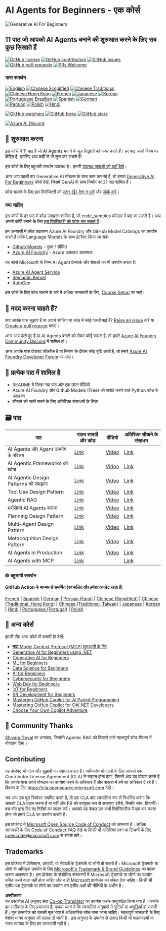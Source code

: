 <!--
CO_OP_TRANSLATOR_METADATA:
{
  "original_hash": "e02a1254e28f559a2d7276b5e53ca504",
  "translation_date": "2025-05-21T09:38:35+00:00",
  "source_file": "README.md",
  "language_code": "hi"
}
-->
# AI Agents for Beginners - एक कोर्स

![Generative AI For Beginners](../../images/repo-thumbnail.png)

## 11 पाठ जो आपको AI Agents बनाने की शुरुआत करने के लिए सब कुछ सिखाते हैं

[![GitHub license](https://img.shields.io/github/license/microsoft/ai-agents-for-beginners.svg)](https://github.com/microsoft/ai-agents-for-beginners/blob/master/LICENSE?WT.mc_id=academic-105485-koreyst)
[![GitHub contributors](https://img.shields.io/github/contributors/microsoft/ai-agents-for-beginners.svg)](https://GitHub.com/microsoft/ai-agents-for-beginners/graphs/contributors/?WT.mc_id=academic-105485-koreyst)
[![GitHub issues](https://img.shields.io/github/issues/microsoft/ai-agents-for-beginners.svg)](https://GitHub.com/microsoft/ai-agents-for-beginners/issues/?WT.mc_id=academic-105485-koreyst)
[![GitHub pull-requests](https://img.shields.io/github/issues-pr/microsoft/ai-agents-for-beginners.svg)](https://GitHub.com/microsoft/ai-agents-for-beginners/pulls/?WT.mc_id=academic-105485-koreyst)
[![PRs Welcome](https://img.shields.io/badge/PRs-welcome-brightgreen.svg?style=flat-square)](http://makeapullrequest.com?WT.mc_id=academic-105485-koreyst)

### भाषा समर्थन
[![English](https://img.shields.io/badge/English-brightgreen.svg?style=flat-square)](README.md)
[![Chinese Simplified](https://img.shields.io/badge/Chinese_Simplified-brightgreen.svg?style=flat-square)](../zh/README.md)
[![Chinese Traditional](https://img.shields.io/badge/Chinese_Traditional-brightgreen.svg?style=flat-square)](../tw/README.md)     
[![Chinese Hong Kong](https://img.shields.io/badge/Chinese_Hong_Kong-brightgreen.svg?style=flat-square)](../hk/README.md) 
[![French](https://img.shields.io/badge/French-brightgreen.svg?style=flat-square)](../fr/README.md)
[![Japanese](https://img.shields.io/badge/Japanese-brightgreen.svg?style=flat-square)](../ja/README.md) 
[![Korean](https://img.shields.io/badge/Korean-brightgreen.svg?style=flat-square)](../ko/README.md)
[![Portuguese Brazilian](https://img.shields.io/badge/Portuguese_Brazilian-brightgreen.svg?style=flat-square)](../pt/README.md)
[![Spanish](https://img.shields.io/badge/Spanish-brightgreen.svg?style=flat-square)](../es/README.md)
[![German](https://img.shields.io/badge/German-brightgreen.svg?style=flat-square)](../de/README.md)  
[![Persian](https://img.shields.io/badge/Persian-brightgreen.svg?style=flat-square)](../fa/README.md) 
[![Polish](https://img.shields.io/badge/Polish-brightgreen.svg?style=flat-square)](../pl/README.md) 
[![Hindi](https://img.shields.io/badge/Hindi-brightgreen.svg?style=flat-square)](./README.md)

[![GitHub watchers](https://img.shields.io/github/watchers/microsoft/ai-agents-for-beginners.svg?style=social&label=Watch)](https://GitHub.com/microsoft/ai-agents-for-beginners/watchers/?WT.mc_id=academic-105485-koreyst)
[![GitHub forks](https://img.shields.io/github/forks/microsoft/ai-agents-for-beginners.svg?style=social&label=Fork)](https://GitHub.com/microsoft/ai-agents-for-beginners/network/?WT.mc_id=academic-105485-koreyst)
[![GitHub stars](https://img.shields.io/github/stars/microsoft/ai-agents-for-beginners.svg?style=social&label=Star)](https://GitHub.com/microsoft/ai-agents-for-beginners/stargazers/?WT.mc_id=academic-105485-koreyst)

[![Azure AI Discord](https://dcbadge.limes.pink/api/server/kzRShWzttr)](https://discord.gg/kzRShWzttr)


## 🌱 शुरुआत करना

इस कोर्स में 11 पाठ हैं जो AI Agents बनाने के मूल सिद्धांतों को कवर करते हैं। हर पाठ अपने विषय पर केंद्रित है, इसलिए आप कहीं से भी शुरू कर सकते हैं!

इस कोर्स के लिए बहुभाषी समर्थन उपलब्ध है। हमारी [उपलब्ध भाषाओं को यहाँ देखें](../..)। 

अगर आप पहली बार Generative AI मॉडल्स के साथ काम कर रहे हैं, तो हमारा [Generative AI For Beginners](https://aka.ms/genai-beginners) कोर्स देखें, जिसमें GenAI के साथ निर्माण पर 21 पाठ शामिल हैं।

कोड चलाने के लिए इस रिपॉजिटरी को [स्टार (🌟) देना न भूलें](https://docs.github.com/en/get-started/exploring-projects-on-github/saving-repositories-with-stars?WT.mc_id=academic-105485-koreyst) और [फोर्क करें](https://github.com/microsoft/ai-agents-for-beginners/fork)।

### क्या चाहिए

इस कोर्स के हर पाठ में कोड उदाहरण शामिल हैं, जो code_samples फोल्डर में पाए जा सकते हैं। आप अपनी कॉपी बनाने के लिए [इस रिपॉजिटरी को फोर्क कर सकते हैं](https://github.com/microsoft/ai-agents-for-beginners/fork)।  

इन अभ्यासों में कोड उदाहरण Azure AI Foundry और GitHub Model Catalogs का उपयोग करते हैं ताकि Language Models के साथ इंटरैक्ट किया जा सके:

- [Github Models](https://aka.ms/ai-agents-beginners/github-models) - मुफ्त / सीमित
- [Azure AI Foundry](https://aka.ms/ai-agents-beginners/ai-foundry) - Azure अकाउंट आवश्यक

यह कोर्स Microsoft के निम्न AI Agent फ्रेमवर्क और सेवाओं का भी उपयोग करता है:
- [Azure AI Agent Service](https://aka.ms/ai-agents-beginners/ai-agent-service)
- [Semantic Kernel](https://aka.ms/ai-agents-beginners/semantic-kernel)
- [AutoGen](https://aka.ms/ai-agents/autogen)

इस कोर्स के लिए कोड चलाने के बारे में अधिक जानकारी के लिए, [Course Setup](./00-course-setup/README.md) पर जाएं।

## 🙏 मदद करना चाहते हैं?

क्या आपके पास सुझाव हैं या आपने स्पेलिंग या कोड में कोई गलती पाई है? [Raise an issue](https://github.com/microsoft/ai-agents-for-beginners/issues?WT.mc_id=academic-105485-koreyst) करें या [Create a pull request](https://github.com/microsoft/ai-agents-for-beginners/pulls?WT.mc_id=academic-105485-koreyst) बनाएं।

अगर आप फंसे हुए हैं या AI Agents बनाने को लेकर कोई सवाल है, तो हमारे [Azure AI Foundry Community Discord](https://discord.gg/kzRShWzttr) में शामिल हों।

अगर आपके पास प्रोडक्ट फीडबैक है या निर्माण के दौरान कोई त्रुटि आती है, तो हमारे [Azure AI Foundry Developer Forum](https://aka.ms/azureaifoundry/forum) पर जाएं।

## 📂 प्रत्येक पाठ में शामिल है

- README में लिखा गया पाठ और एक छोटा वीडियो
- Azure AI Foundry और Github Models (Free) को सपोर्ट करने वाले Python कोड के उदाहरण
- सीखने को जारी रखने के लिए अतिरिक्त संसाधनों के लिंक

## 🗃️ पाठ

| **पाठ**                                  | **पाठ्य सामग्री और कोड**                            | **वीडियो**                                                | **अतिरिक्त सीखने के संसाधन**                                                         |
|------------------------------------------|----------------------------------------------------|------------------------------------------------------------|----------------------------------------------------------------------------------------|
| AI Agents और Agent उपयोग के परिचय         | [Link](./01-intro-to-ai-agents/README.md)          | [Video](https://youtu.be/3zgm60bXmQk?si=z8QygFvYQv-9WtO1)  | [Link](https://aka.ms/ai-agents-beginners/collection?WT.mc_id=academic-105485-koreyst) |
| AI Agentic Frameworks की खोज               | [Link](./02-explore-agentic-frameworks/README.md)  | [Video](https://youtu.be/ODwF-EZo_O8?si=Vawth4hzVaHv-u0H)  | [Link](https://aka.ms/ai-agents-beginners/collection?WT.mc_id=academic-105485-koreyst) |
| AI Agentic Design Patterns को समझना       | [Link](./03-agentic-design-patterns/README.md)     | [Video](https://youtu.be/m9lM8qqoOEA?si=BIzHwzstTPL8o9GF)  | [Link](https://aka.ms/ai-agents-beginners/collection?WT.mc_id=academic-105485-koreyst) |
| Tool Use Design Pattern                   | [Link](./04-tool-use/README.md)                    | [Video](https://youtu.be/vieRiPRx-gI?si=2z6O2Xu2cu_Jz46N)  | [Link](https://aka.ms/ai-agents-beginners/collection?WT.mc_id=academic-105485-koreyst) |
| Agentic RAG                              | [Link](./05-agentic-rag/README.md)                 | [Video](https://youtu.be/WcjAARvdL7I?si=gKPWsQpKiIlDH9A3)  | [Link](https://aka.ms/ai-agents-beginners/collection?WT.mc_id=academic-105485-koreyst) |
| भरोसेमंद AI Agents बनाना                  | [Link](./06-building-trustworthy-agents/README.md) | [Video](https://youtu.be/iZKkMEGBCUQ?si=jZjpiMnGFOE9L8OK ) | [Link](https://aka.ms/ai-agents-beginners/collection?WT.mc_id=academic-105485-koreyst) |
| Planning Design Pattern                   | [Link](./07-planning-design/README.md)             | [Video](https://youtu.be/kPfJ2BrBCMY?si=6SC_iv_E5-mzucnC)  | [Link](https://aka.ms/ai-agents-beginners/collection?WT.mc_id=academic-105485-koreyst) |
| Multi-Agent Design Pattern               | [Link](./08-multi-agent/README.md)                 | [Video](https://youtu.be/V6HpE9hZEx0?si=rMgDhEu7wXo2uo6g)  | [Link](https://aka.ms/ai-agents-beginners/collection?WT.mc_id=academic-105485-koreyst) |
| Metacognition Design Pattern             | [Link](./09-metacognition/README.md)               | [Video](https://youtu.be/His9R6gw6Ec?si=8gck6vvdSNCt6OcF)  | [Link](https://aka.ms/ai-agents-beginners/collection?WT.mc_id=academic-105485-koreyst) |
| AI Agents in Production                  | [Link](./10-ai-agents-production/README.md)        | [Video](https://youtu.be/l4TP6IyJxmQ?si=31dnhexRo6yLRJDl)  | [Link](https://aka.ms/ai-agents-beginners/collection?WT.mc_id=academic-105485-koreyst) |
| AI Agents with MCP                       | [Link](./11-mcp/README.md)                         |                                                            | [Link](https://aka.ms/mcp-for-beginners)                                               |

### 🌐 बहुभाषी समर्थन

#### GitHub Action के माध्यम से समर्थित (स्वचालित और हमेशा अपडेट रहता है)

[French](../fr/README.md) | [Spanish](../es/README.md) | [German](../de/README.md) | [Persian (Farsi)](../fa/README.md) | [Chinese (Simplified)](../zh/README.md) | [Chinese (Traditional, Hong Kong)](../hk/README.md) | [Chinese (Traditional, Taiwan)](../tw/README.md) | [Japanese](../ja/README.md) | [Korean](../ko/README.md) | [Hindi](./README.md) | [Portuguese (Portugal)](../pt/README.md) | [Polish](../pl/README.md)

## 🎒 अन्य कोर्स

हमारी टीम अन्य कोर्स भी बनाती है! देखें:

- [**नया** Model Context Protocol (MCP) शुरुआती के लिए](https://github.com/microsoft/mcp-for-beginners?WT.mc_id=academic-105485-koreyst)
- [Generative AI for Beginners using .NET](https://github.com/microsoft/Generative-AI-for-beginners-dotnet?WT.mc_id=academic-105485-koreyst)
- [Generative AI for Beginners](https://github.com/microsoft/generative-ai-for-beginners?WT.mc_id=academic-105485-koreyst)
- [ML for Beginners](https://aka.ms/ml-beginners?WT.mc_id=academic-105485-koreyst)
- [Data Science for Beginners](https://aka.ms/datascience-beginners?WT.mc_id=academic-105485-koreyst)
- [AI for Beginners](https://aka.ms/ai-beginners?WT.mc_id=academic-105485-koreyst)
- [Cybersecurity for Beginners](https://github.com/microsoft/Security-101??WT.mc_id=academic-96948-sayoung)
- [Web Dev for Beginners](https://aka.ms/webdev-beginners?WT.mc_id=academic-105485-koreyst)
- [IoT for Beginners](https://aka.ms/iot-beginners?WT.mc_id=academic-105485-koreyst)
- [XR Development for Beginners](https://github.com/microsoft/xr-development-for-beginners?WT.mc_id=academic-105485-koreyst)
- [Mastering GitHub Copilot for AI Paired Programming](https://aka.ms/GitHubCopilotAI?WT.mc_id=academic-105485-koreyst)
- [Mastering GitHub Copilot for C#/.NET Developers](https://github.com/microsoft/mastering-github-copilot-for-dotnet-csharp-developers?WT.mc_id=academic-105485-koreyst)
- [Choose Your Own Copilot Adventure](https://github.com/microsoft/CopilotAdventures?WT.mc_id=academic-105485-koreyst)

## 🌟 Community Thanks

[Shivam Goyal](https://www.linkedin.com/in/shivam2003/) का धन्यवाद, जिन्होंने Agentic RAG को दिखाने वाले महत्वपूर्ण कोड सैंपल्स में योगदान दिया।

## Contributing

यह प्रोजेक्ट योगदान और सुझावों का स्वागत करता है। अधिकांश योगदानों के लिए आपको एक Contributor License Agreement (CLA) से सहमत होना होगा, जिसमें आप यह घोषणा करते हैं कि आपके पास अपने योगदान का उपयोग करने के अधिकार हैं और वास्तव में हमें वह अधिकार दे रहे हैं। विवरण के लिए <https://cla.opensource.microsoft.com> देखें।

जब आप एक पुल रिक्वेस्ट सबमिट करते हैं, तो एक CLA बॉट स्वचालित रूप से निर्धारित करेगा कि आपको CLA प्रदान करना है या नहीं और PR को उपयुक्त रूप से सजाएगा (जैसे, स्थिति जांच, टिप्पणी)। बस बॉट द्वारा दिए गए निर्देशों का पालन करें। आपको यह केवल उन सभी रिपॉजिटरीज में एक बार करना होगा जो हमारे CLA का उपयोग करती हैं।

इस प्रोजेक्ट ने [Microsoft Open Source Code of Conduct](https://opensource.microsoft.com/codeofconduct/) को अपनाया है। अधिक जानकारी के लिए [Code of Conduct FAQ](https://opensource.microsoft.com/codeofconduct/faq/) देखें या किसी भी अतिरिक्त प्रश्न या टिप्पणी के लिए [opencode@microsoft.com](mailto:opencode@microsoft.com) से संपर्क करें।

## Trademarks

इस प्रोजेक्ट में प्रोजेक्ट्स, उत्पादों, या सेवाओं के ट्रेडमार्क या लोगो हो सकते हैं। Microsoft ट्रेडमार्क या लोगो के अधिकृत उपयोग के लिए [Microsoft's Trademark & Brand Guidelines](https://www.microsoft.com/legal/intellectualproperty/trademarks/usage/general) का पालन करना आवश्यक है। इस प्रोजेक्ट के संशोधित संस्करणों में Microsoft ट्रेडमार्क या लोगो का उपयोग भ्रमित करने वाला नहीं होना चाहिए और न ही Microsoft प्रायोजन का संकेत देना चाहिए। किसी भी तृतीय-पक्ष ट्रेडमार्क या लोगो का उपयोग उन तृतीय-पक्षों की नीतियों के अधीन है।

**अस्वीकरण**:  
यह दस्तावेज़ AI अनुवाद सेवा [Co-op Translator](https://github.com/Azure/co-op-translator) का उपयोग करके अनुवादित किया गया है। जबकि हम सटीकता के लिए प्रयासरत हैं, कृपया ध्यान दें कि स्वचालित अनुवादों में त्रुटियाँ या अशुद्धियाँ हो सकती हैं। मूल दस्तावेज़ को उसकी मूल भाषा में अधिकारिक स्रोत माना जाना चाहिए। महत्वपूर्ण जानकारी के लिए पेशेवर मानव अनुवाद की सलाह दी जाती है। इस अनुवाद के उपयोग से उत्पन्न किसी भी गलतफहमी या गलत व्याख्या के लिए हम उत्तरदायी नहीं हैं।